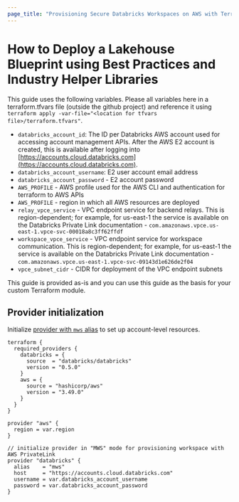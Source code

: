 ```yaml
---
page_title: "Provisioning Secure Databricks Workspaces on AWS with Terraform"
---
```


# How to Deploy a Lakehouse Blueprint using Best Practices and Industry Helper Libraries

This guide uses the following variables. Please all variables here in a terraform.tfvars file (outside the github project) and reference it using `terraform apply -var-file="<location for tfvars file>/terraform.tfvars"`.

- `databricks_account_id`: The ID per Databricks AWS account used for accessing account management APIs. After the AWS E2 account is created, this is available after logging into [https://accounts.cloud.databricks.com](https://accounts.cloud.databricks.com).
- `databricks_account_username`: E2 user account email address
- `databricks_account_password` - E2 account password
- `AWS_PROFILE` - AWS profile used for the AWS CLI and authentication for terraform to AWS APIs
- `AWS_PROFILE` - region in which all AWS resources are deployed
- `relay_vpce_service` - VPC endpoint service for backend relays. This is region-dependent; for example, for us-east-1 the service is available on the Databricks Private Link documentation - `com.amazonaws.vpce.us-east-1.vpce-svc-00018a8c3ff62ffdf`
- `workspace_vpce_service` - VPC endpoint service for workspace communication. This is region-dependent; for example, for us-east-1 the service is available on the Databricks Private Link documentation - `com.amazonaws.vpce.us-east-1.vpce-svc-09143d1e626de2f04`
- `vpce_subnet_cidr` - CIDR for deployment of the VPC endpoint subnets

This guide is provided as-is and you can use this guide as the basis for your custom Terraform module.



## Provider initialization

Initialize [provider with `mws` alias](https://www.terraform.io/language/providers/configuration#alias-multiple-provider-configurations) to set up account-level resources.

```hcl
terraform {
  required_providers {
    databricks = {
      source  = "databricks/databricks"
      version = "0.5.0"
    }
    aws = {
      source = "hashicorp/aws"
      version = "3.49.0"
    }
  }
}

provider "aws" {
  region = var.region
}

// initialize provider in "MWS" mode for provisioning workspace with AWS PrivateLink
provider "databricks" {
  alias    = "mws"
  host     = "https://accounts.cloud.databricks.com"
  username = var.databricks_account_username
  password = var.databricks_account_password
}


```

